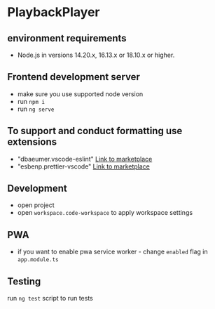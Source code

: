 # PlaybackPlayer

## environment requirements

- Node.js in versions 14.20.x, 16.13.x or 18.10.x or higher.

## Frontend development server

- make sure you use supported node version
- run `npm i`
- run `ng serve`

## To support and conduct formatting use extensions

- "dbaeumer.vscode-eslint" [Link to marketplace](https://marketplace.visualstudio.com/items?itemName=dbaeumer.vscode-eslint)
- "esbenp.prettier-vscode" [Link to marketplace](https://marketplace.visualstudio.com/items?itemName=esbenp.prettier-vscode)

## Development

- open project
- open `workspace.code-workspace` to apply workspace settings

## PWA
- if you want to enable pwa service worker - change `enabled` flag in `app.module.ts`


## Testing

run `ng test` script to run tests

